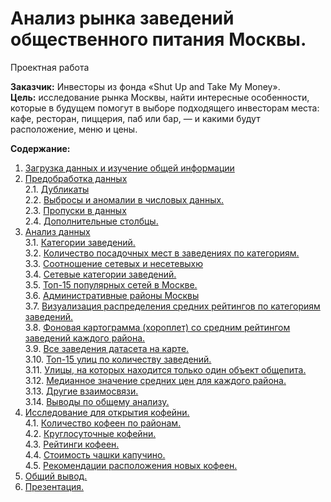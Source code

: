 # Анализ рынка заведений общественного питания Москвы.
Проектная работа

**Заказчик:** Инвесторы из фонда «Shut Up and Take My Money».  
**Цель:** исследование рынка Москвы, найти интересные особенности, которые в будущем помогут в выборе подходящего инвесторам места: кафе, ресторан, пиццерия, паб или бар, — и какими будут расположение, меню и цены.

<a id='#step0'></a> 
<b> Содержание:</b>
1. [Загрузка данных и изучение общей информации](##step1) 
2. [Предобработка данных](##step2)  
    2.1. [Дубликаты](##step21)  
    2.2. [Выбросы и аномалии в числовых данных.](##step22)  
    2.3. [Пропуски в данных](##step23)  
    2.4. [Дополнительные столбцы.](##step24)
3. [Анализ данных](##step3)  
    3.1. [Категории заведений.](##step31)  
    3.2. [Количество посадочных мест в заведениях по категориям.](##step32)  
    3.3. [Соотношение сетевых и несетевыхю](##step33)  
    3.4. [Сетевые категории заведений.](##step34)  
    3.5. [Топ-15 популярных сетей в Москве.](##step35)  
    3.6. [Административные районы Москвы](##step36)  
    3.7. [Визуализация распределения средних рейтингов по категориям заведений.](##step37)  
    3.8. [Фоновая картограмма (хороплет) со средним рейтингом заведений каждого района.](##step38)  
    3.9. [Все заведения датасета на карте.](##step39)  
    3.10. [Топ-15 улиц по количеству заведений.](##step310)  
    3.11. [Улицы, на которых находится только один объект общепита.](##step311)  
    3.12. [Медианное значение средних цен для каждого района.](##step312)  
    3.13. [Другие взаимосвязи.](##step313)  
    3.14. [Выводы по общему анализу.](##step314)  
4. [Исследование для открытия кофейни.](##step4)  
    4.1. [Количество кофеен по районам.](##step41)  
    4.2. [Круглосуточные кофейни.](##step42)  
    4.3. [Рейтинги кофеен.](##step43)  
    4.4. [Стоимость чашки капучино.](##step44)  
    4.5. [Рекомендации расположения новых кофеен.](##step45)  
5. [Общий вывод.](##step5)
6. [Презентация.](##step6)
